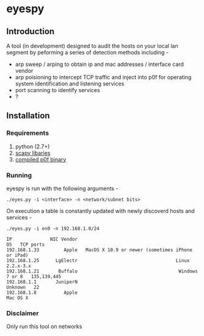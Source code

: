 # eyespy
## Introduction
A tool (in development) designed to audit the hosts on your local lan segment by peforming a series of detection methods including -

+ arp sweep / arping to obtain ip and mac addresses / interface card vendor
+ arp poisioning to intercept TCP traffic and inject into p0f for operating system identification and listening services
+ port scanning to identify services 
+ ?

## Installation

### Requirements
1. python (2.7+)
2. [scapy libaries](http://www.secdev.org/projects/scapy/)
3. [compiled p0f binary](http://lcamtuf.coredump.cx/p0f3/)

### Running
eyespy is run with the following arguments -
```
./eyes.py -i <interface> -n <network/subnet bits>
```

On execution a table is constantly updated with newly discoverd hosts and services -

```
./eyes.py -i en0 -n 192.168.1.0/24

IP              NIC Vendor                                                 OS   TCP ports
192.168.1.33         Apple   MacOS X 10.9 or newer (sometimes iPhone or iPad)
192.168.1.25      LgElectr                                    Linux 2.2.x-3.x
192.168.1.21       Buffalo                                     Windows 7 or 8   135,139,445 
192.168.1.1       JuniperN                                            Unknown   22
192.168.1.8          Apple                                           Mac OS X
```

### Disclaimer

Only run this tool on networks
